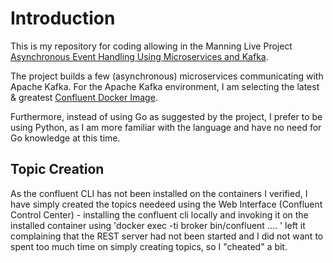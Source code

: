 # Introduction

This is my repository for coding allowing in the Manning Live Project [Asynchronous Event Handling Using Microservices and Kafka](https://www.manning.com/liveproject/asynchronous-event-handling-using-microservices-and-kafka).

The project builds a few (asynchronous) microservices communicating with Apache Kafka. For the Apache Kafka environment, I am selecting the latest & greatest [Confluent Docker Image](https://github.com/confluentinc/cp-all-in-one/blob/7.5.0-post/cp-all-in-one-kraft/docker-compose.yml).

Furthermore, instead of using Go as suggested by the project, I prefer to be using Python, as I am more familiar with the language and have no need for Go knowledge at this time.

## Topic Creation
As the confluent CLI has not been installed on the containers I verified, I have simply created the topics needeed using the Web Interface (Confluent Control Center) - installing the confluent cli locally and invoking it on the installed container using 'docker exec -ti broker bin/confluent .... ' left it complaining that the REST server had not been started and I did not want to spent too much time on simply creating topics, so I "cheated" a bit.
